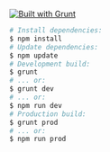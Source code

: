 [![Built with Grunt](https://cdn.gruntjs.com/builtwith.png)](http://gruntjs.com/)

```bash
# Install dependencies:
$ npm install
# Update dependencies:
$ npm update
# Development build:
$ grunt
# ... or:
$ grunt dev
# ... or:
$ npm run dev
# Production build:
$ grunt prod
# ... or:
$ npm run prod
```
